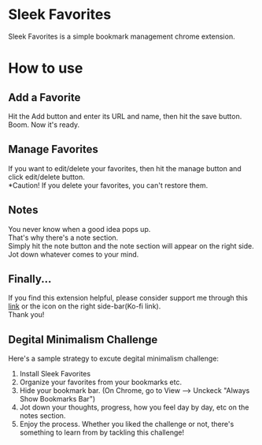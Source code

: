 # Sleek Favorites
Sleek Favorites is a simple bookmark management chrome extension.  
# How to use  
## Add a Favorite  
Hit the Add button and enter its URL and name, then hit the save button. Boom. Now it's ready.  
## Manage Favorites
If you want to edit/delete your favorites, then hit the manage button and click edit/delete button.  
*Caution! If you delete your favorites, you can't restore them.  
## Notes  
You never know when a good idea pops up.  
That's why there's a note section.  
Simply hit the note button and the note section will appear on the right side.  
Jot down whatever comes to your mind.
## Finally...  
If you find this extension helpful, please consider support me through this [link](https://ko-fi.com/yohey_mk) or the icon on the right side-bar(Ko-fi link).  
Thank you!  
## Degital Minimalism Challenge
Here's a sample strategy to excute degital minimalism challenge:  
1. Install Sleek Favorites
2. Organize your favorites from your bookmarks etc.
3. Hide your bookmark bar. (On Chrome, go to View --> Unckeck "Always Show Bookmarks Bar")
4. Jot down your thoughts, progress, how you feel day by day, etc on the notes section.
5. Enjoy the process. Whether you liked the challenge or not, there's something to learn from by tackling this challenge!

